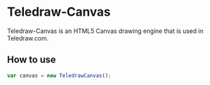 # Teledraw-Canvas

Teledraw-Canvas is an HTML5 Canvas drawing engine that is used in Teledraw.com.

## How to use


```js
var canvas = new TeledrawCanvas();
```
